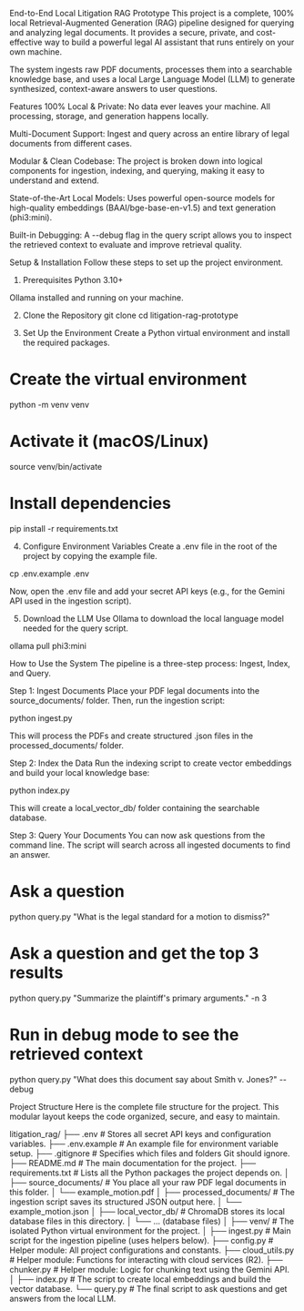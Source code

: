 End-to-End Local Litigation RAG Prototype
This project is a complete, 100% local Retrieval-Augmented Generation (RAG) pipeline designed for querying and analyzing legal documents. It provides a secure, private, and cost-effective way to build a powerful legal AI assistant that runs entirely on your own machine.

The system ingests raw PDF documents, processes them into a searchable knowledge base, and uses a local Large Language Model (LLM) to generate synthesized, context-aware answers to user questions.

Features
100% Local & Private: No data ever leaves your machine. All processing, storage, and generation happens locally.

Multi-Document Support: Ingest and query across an entire library of legal documents from different cases.

Modular & Clean Codebase: The project is broken down into logical components for ingestion, indexing, and querying, making it easy to understand and extend.

State-of-the-Art Local Models: Uses powerful open-source models for high-quality embeddings (BAAI/bge-base-en-v1.5) and text generation (phi3:mini).

Built-in Debugging: A --debug flag in the query script allows you to inspect the retrieved context to evaluate and improve retrieval quality.

Setup & Installation
Follow these steps to set up the project environment.

1. Prerequisites
Python 3.10+

Ollama installed and running on your machine.

2. Clone the Repository
git clone <your-repo-url>
cd litigation-rag-prototype

3. Set Up the Environment
Create a Python virtual environment and install the required packages.

# Create the virtual environment
python -m venv venv

# Activate it (macOS/Linux)
source venv/bin/activate

# Install dependencies
pip install -r requirements.txt

4. Configure Environment Variables
Create a .env file in the root of the project by copying the example file.

cp .env.example .env

Now, open the .env file and add your secret API keys (e.g., for the Gemini API used in the ingestion script).

5. Download the LLM
Use Ollama to download the local language model needed for the query script.

ollama pull phi3:mini

How to Use the System
The pipeline is a three-step process: Ingest, Index, and Query.

Step 1: Ingest Documents
Place your PDF legal documents into the source_documents/ folder. Then, run the ingestion script:

python ingest.py

This will process the PDFs and create structured .json files in the processed_documents/ folder.

Step 2: Index the Data
Run the indexing script to create vector embeddings and build your local knowledge base:

python index.py

This will create a local_vector_db/ folder containing the searchable database.

Step 3: Query Your Documents
You can now ask questions from the command line. The script will search across all ingested documents to find an answer.

# Ask a question
python query.py "What is the legal standard for a motion to dismiss?"

# Ask a question and get the top 3 results
python query.py "Summarize the plaintiff's primary arguments." -n 3

# Run in debug mode to see the retrieved context
python query.py "What does this document say about Smith v. Jones?" --debug

Project Structure
Here is the complete file structure for the project. This modular layout keeps the code organized, secure, and easy to maintain.

litigation_rag/
├── .env                  # Stores all secret API keys and configuration variables.
├── .env.example          # An example file for environment variable setup.
├── .gitignore            # Specifies which files and folders Git should ignore.
├── README.md             # The main documentation for the project.
├── requirements.txt      # Lists all the Python packages the project depends on.
│
├── source_documents/     # You place all your raw PDF legal documents in this folder.
│   └── example_motion.pdf
│
├── processed_documents/  # The ingestion script saves its structured JSON output here.
│   └── example_motion.json
│
├── local_vector_db/      # ChromaDB stores its local database files in this directory.
│   └── ... (database files)
│
├── venv/                   # The isolated Python virtual environment for the project.
│
├── ingest.py             # Main script for the ingestion pipeline (uses helpers below).
├── config.py             # Helper module: All project configurations and constants.
├── cloud_utils.py        # Helper module: Functions for interacting with cloud services (R2).
├── chunker.py            # Helper module: Logic for chunking text using the Gemini API.
│
├── index.py              # The script to create local embeddings and build the vector database.
└── query.py              # The final script to ask questions and get answers from the local LLM.
